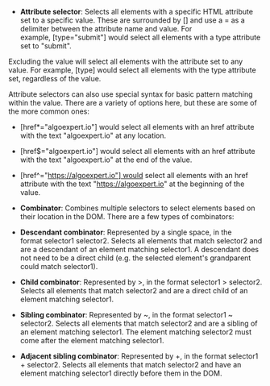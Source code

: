 

- **Attribute selector**: Selects all elements with a specific HTML attribute set to a specific value. These are surrounded by [] and use a = as a delimiter between the attribute name and value. For example, [type="submit"] would select all elements with a type attribute set to "submit".

Excluding the value will select all elements with the attribute set to any value. For example, [type] would select all elements with the type attribute set, regardless of the value.

Attribute selectors can also use special syntax for basic pattern matching within the value. There are a variety of options here, but these are some of the more common ones:

- [href*="algoexpert.io"] would select all elements with an href attribute with the text "algoexpert.io" at any location.

- [href$="algoexpert.io"] would select all elements with an href attribute with the text "algoexpert.io" at the end of the value.

- [href^="https://algoexpert.io"] would select all elements with an href attribute with the text "https://algoexpert.io" at the beginning of the value.

- **Combinator**: Combines multiple selectors to select elements based on their location in the DOM. There are a few types of combinators:

- **Descendant combinator**: Represented by a single space, in the format selector1 selector2. Selects all elements that match selector2 and are a descendant of an element matching selector1. A descendant does not need to be a direct child (e.g. the selected element's grandparent could match selector1).

- **Child combinator**: Represented by >, in the format selector1 > selector2. Selects all elements that match selector2 and are a direct child of an element matching selector1.

- **Sibling combinator**: Represented by ~, in the format selector1 ~ selector2. Selects all elements that match selector2 and are a sibling of an element matching selector1. The element matching selector2 must come after the element matching selector1.

- **Adjacent sibling combinator**: Represented by +, in the format selector1 + selector2. Selects all elements that match selector2 and have an element matching selector1 directly before them in the DOM.